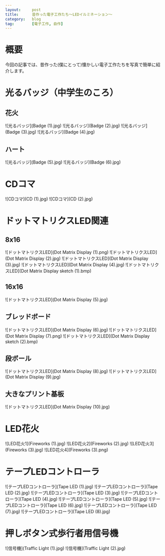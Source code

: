 ```yaml
---
layout:		post
title:		昔作った電子工作たち～LEDイルミネーション～
category:	blog
tag:		[電子工作, 自作]
---
```


# 概要

今回の記事では、昔作った(僕にとって)懐かしい電子工作たちを写真で簡単に紹介します。

# 光るバッジ（中学生のころ）

## 花火

![光るバッジ](Badge (1).jpg)
![光るバッジ](Badge (2).jpg)
![光るバッジ](Badge (3).jpg)
![光るバッジ](Badge (4).jpg)

## ハート

![光るバッジ](Badge (5).jpg)
![光るバッジ](Badge (6).jpg)

# CDコマ

![CDコマ](CD (1).jpg)
![CDコマ](CD (2).jpg)

# ドットマトリクスLED関連

## 8x16

![ドットマトリクスLED](Dot Matrix Display (1).png)
![ドットマトリクスLED](Dot Matrix Display (2).jpg)
![ドットマトリクスLED](Dot Matrix Display (3).jpg)
![ドットマトリクスLED](Dot Matrix Display (4).jpg)
![ドットマトリクスLED](Dot Matrix Display sketch (1).bmp)

## 16x16

![ドットマトリクスLED](Dot Matrix Display (5).jpg)

## ブレッドボード

![ドットマトリクスLED](Dot Matrix Display (6).jpg)
![ドットマトリクスLED](Dot Matrix Display (7).png)
![ドットマトリクスLED](Dot Matrix Display sketch (2).bmp)

## 段ボール

![ドットマトリクスLED](Dot Matrix Display (8).jpg)
![ドットマトリクスLED](Dot Matrix Display (9).jpg)

## 大きなプリント基板

![ドットマトリクスLED](Dot Matrix Display (10).jpg)

# LED花火

![LED花火1](Fireworks (1).jpg)
![LED花火2](Fireworks (2).jpg)
![LED花火3](Fireworks (3).jpg)
![LED花火4](Fireworks (3).png)

# テープLEDコントローラ

![テープLEDコントローラ](Tape LED (1).jpg)
![テープLEDコントローラ](Tape LED (2).jpg)
![テープLEDコントローラ](Tape LED (3).jpg)
![テープLEDコントローラ](Tape LED (4).jpg)
![テープLEDコントローラ](Tape LED (5).jpg)
![テープLEDコントローラ](Tape LED (6).jpg)
![テープLEDコントローラ](Tape LED (7).jpg)
![テープLEDコントローラ](Tape LED (8).jpg)

# 押しボタン式歩行者用信号機

![信号機](Traffic Light (1).jpg)
![信号機](Traffic Light (2).jpg)

